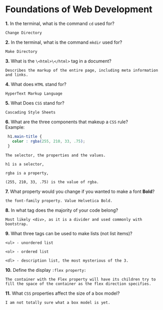 # Foundations of Web Development

**1.** In the terminal, what is the command `cd` used for?
<!-- enter you answer in the space below -->
```
Change Directory
```

**2.** In the terminal, what is the command `mkdir` used for?
<!-- enter you answer in the space below -->
```
Make Directory
```

**3.** What is the `\<html>\</html>` tag in a document?
<!-- enter you answer in the space below -->
```
Describes the markup of the entire page, including meta information and links. 
```

**4.** What does `HTML` stand for?
<!-- enter you answer in the space below -->
```
HyperText Markup Language
```

**5.** What Does `CSS` stand for?
<!-- enter you answer in the space below -->
```
Cascading Style Sheets
```

**6.** What are the three components that makeup a `CSS` rule? <br> Example:
```css
 h1.main-title {
   color : rgba(255, 210, 33, .75);
 }
```
<!-- enter you answer in the space below -->
```
The selector, the properties and the values.

h1 is a selector,

rgba is a property,

(255, 210, 33, .75) is the value of rgba.
```

**7.** What property would you change if you wanted to make a font **Bold**?
<!-- enter you answer in the space below -->
```
the font-family property. Value Helvetica Bold. 
```

**8.** In what tag does the majority of your code belong?
<!-- enter you answer in the space below -->
```
Most likely <div>, as it is a divider and used commonly with bootstrap.
```

**9.** What three tags can be used to make lists (not list items)?
<!-- enter you answer in the space below -->
```
<ul> - unordered list

<ol> - ordered list

<dl> - description list, the most mysterious of the 3.
```

**10.** Define the display `:flex property:`
<!-- enter you answer in the space below -->
```
The container with the Flex property will have its children try to fill the space of the container as the flex direction specifies.
```

**11.** What `CSS` properties affect the size of a box model?
<!-- enter you answer in the space below -->
```
I am not totally sure what a box model is yet.
```